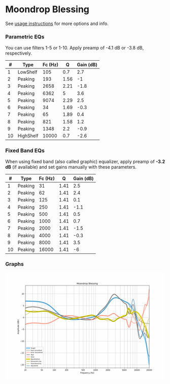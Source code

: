 # Moondrop Blessing
See [usage instructions](https://github.com/jaakkopasanen/AutoEq#usage) for more options and info.

### Parametric EQs
You can use filters 1-5 or 1-10. Apply preamp of -4.1 dB or -3.8 dB, respectively.

|   # | Type      |   Fc (Hz) |    Q |   Gain (dB) |
|-----|-----------|-----------|------|-------------|
|   1 | LowShelf  |       105 | 0.7  |         2.7 |
|   2 | Peaking   |       193 | 1.56 |        -1   |
|   3 | Peaking   |      2658 | 2.21 |        -1.8 |
|   4 | Peaking   |      6362 | 5    |         3.6 |
|   5 | Peaking   |      9074 | 2.29 |         2.5 |
|   6 | Peaking   |        34 | 1.69 |        -0.3 |
|   7 | Peaking   |        65 | 1.89 |         0.4 |
|   8 | Peaking   |       821 | 1.58 |         1.2 |
|   9 | Peaking   |      1348 | 2.2  |        -0.9 |
|  10 | HighShelf |     10000 | 0.7  |        -2.6 |

### Fixed Band EQs
When using fixed band (also called graphic) equalizer, apply preamp of **-3.2 dB** (if available) and set gains manually with these parameters.

|   # | Type    |   Fc (Hz) |    Q |   Gain (dB) |
|-----|---------|-----------|------|-------------|
|   1 | Peaking |        31 | 1.41 |         2.5 |
|   2 | Peaking |        62 | 1.41 |         2.4 |
|   3 | Peaking |       125 | 1.41 |         0.1 |
|   4 | Peaking |       250 | 1.41 |        -1.1 |
|   5 | Peaking |       500 | 1.41 |         0.5 |
|   6 | Peaking |      1000 | 1.41 |         0.7 |
|   7 | Peaking |      2000 | 1.41 |        -1.5 |
|   8 | Peaking |      4000 | 1.41 |        -0.3 |
|   9 | Peaking |      8000 | 1.41 |         3.5 |
|  10 | Peaking |     16000 | 1.41 |        -6   |

### Graphs
![](./Moondrop%20Blessing.png)
